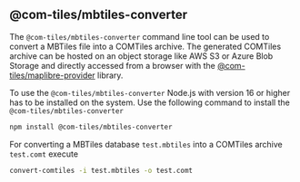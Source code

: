 ## @com-tiles/mbtiles-converter

The `@com-tiles/mbtiles-converter` command line tool can be used to convert a MBTiles file into a COMTiles archive. The generated COMTiles archive can be hosted on an object storage like AWS S3 or Azure Blob Storage
and directly accessed from a browser with the [@com-tiles/maplibre-provider](../../maplibre-provider) library. 

To use the `@com-tiles/mbtiles-converter` Node.js with version 16 or higher has to be installed on the system. 
Use the following command to install the `@com-tiles/mbtiles-converter`
````bash
npm install @com-tiles/mbtiles-converter
````

For converting a MBTiles database `test.mbtiles` into a COMTiles archive `test.comt` execute
````bash
convert-comtiles -i test.mbtiles -o test.comt
````